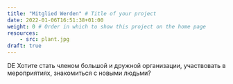 ```yaml
---
title: "Mitglied Werden" # Title of your project
date: 2022-01-06T16:51:38+01:00
weight: 0 # Order in which to show this project on the home page
resources:
    - src: plant.jpg
draft: true
---
```


DE Хотите стать членом большой и дружной организации, участвовать в мероприятиях, знакомиться с новыми людьми? 
